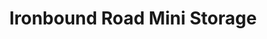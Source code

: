 ---
title: "Ironbound Road Mini Storage"
url: /williamsburg/ironbound-road-mini-storage-ironbound-road-5/
shop: Mieten
---